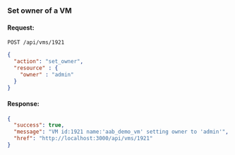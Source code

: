 ---
---

### Set owner of a VM

#### Request:

    POST /api/vms/1921

``` json
{
  "action": "set_owner",
  "resource" : {
    "owner" : "admin"
  }
}
```

#### Response:

``` json
{
  "success": true,
  "message": "VM id:1921 name:'aab_demo_vm' setting owner to 'admin'",
  "href": "http://localhost:3000/api/vms/1921"
}
```
